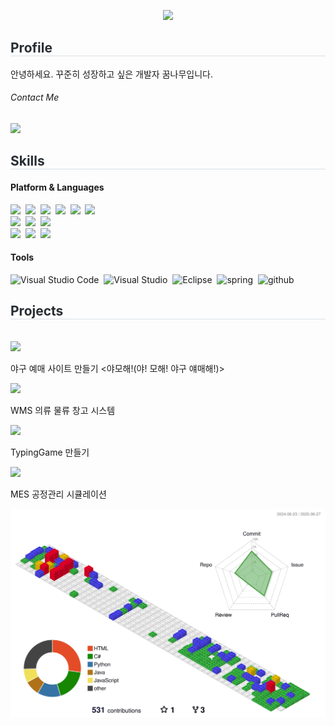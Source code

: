 <!-- 대문 -->
<p align='center'>
  <a href="https://github.com/peachk3">
    <img src="https://capsule-render.vercel.app/api?type=blur&height=250&color=gradient&text=Peach's%20Repo&fontColor=6600FF&fontAlign=50&animation=fadeIn&fontAlignY=45&fontSize=60&desc=C/Cpp,%20Java,%20Python&descAlign=50&descAlignY=60"/>
  </a>
</p>

<!-- 프로필 -->
<div style="text-align: left;"> 
    <h2 style="border-bottom: 1px solid #d8dee4; color: #282d33;"> Profile </h2>
    <div align="left">
      <p>
        안녕하세요. 꾸준히 성장하고 싶은 개발자 꿈나무입니다.
      </p>
    </div>
    <div align= "left"> 
      <h6>Contact Me</h6><img src="https://img.shields.io/badge/doo062991@gmail.com-EA4335?style=flat-square&logo=gmail&logoColor=white">
    </div> 
</div>
<div style="text-align: left;"> 
  <div style="font-weight: 700; font-size: 15px; text-align: left; color: #282d33;">  </div> 
</div>

<!-- 언어, 툴 -->
<div style="text-align: left;">
  <h2 style="border-bottom: 1px solid #d8dee4; color: #282d33;"> Skills </h2>
  <div style="text-align: left;">
    <h4> Platform & Languages </h4>
          <img src="https://img.shields.io/badge/C-00599C?style=flat-square&logo=C%2B%2B&logoColor=white">&nbsp
          <img src="https://img.shields.io/badge/C++-00599C?style=flat-square&logo=C%2B%2B&logoColor=white">&nbsp
          <img src="https://img.shields.io/badge/Java-007396?style=flat-square&logo=Java&logoColor=white">&nbsp
          <img src="https://img.shields.io/badge/Python-3776AB?style=flat-square&logo=Python&logoColor=white">&nbsp
          <img src="https://img.shields.io/badge/CSS3-1572B6?style=flat-square&logo=CSS3&logoColor=white">&nbsp
          <img src="https://img.shields.io/badge/HTML5-E34F26?style=flat-square&logo=HTML5&logoColor=white">
          <br/>
          <img src="https://img.shields.io/badge/MySQL-4479A1?style=flat-square&logo=MySQL&logoColor=white">&nbsp
          <img src="https://img.shields.io/badge/Oracle-F80000?style=flat-square&logo=Oracle&logoColor=white">&nbsp
          <img src="https://img.shields.io/badge/Amazon AWS-232F3E?style=flat-square&logo=AmazonAWS&logoColor=white">&nbsp
          <br/>
          <img src="https://img.shields.io/badge/Github-181717?style=flat-square&logo=Github&logoColor=white">&nbsp
          <img src="https://img.shields.io/badge/Slack-4A154B?style=flat-square&logo=Slack&logoColor=white">&nbsp
          <img src="https://img.shields.io/badge/Notion-000000?style=flat-square&logo=Notion&logoColor=white">
  </div>
  <div>
    <h4> Tools </h4>
    <img src="https://img.shields.io/badge/Visual_Studio_Code-0078D4?style=flat-square&logo=visual%20studio%20code&logoColor=white" title="Visual Studio Code">&nbsp
    <img src="https://img.shields.io/badge/Visual_Studio-5C2D91?style=flat-square&logo=visual%20studio&logoColor=white" title="Visual Studio">&nbsp
    <img src="https://img.shields.io/badge/Eclipse-2C2255?style=flat-square&logo=eclipse&logoColor=white" title="Eclipse">&nbsp
    <img src="https://img.shields.io/badge/spring-6DB33F?style=flat-square&logo=spring&logoColor=white" title="spring">&nbsp
    <img src="https://img.shields.io/badge/github-181717?style=flat-square&logo=github&logoColor=white" title="github">

  </div>
</div>

<!-- 프로젝트 -->
<div style="text-align: left;">
  <h2 style="border-bottom: 1px solid #d8dee4; color: #282d33;"> Projects </h2> <br> 
  <div align= "center">
    <div align="left">
      <a href="https://github.com/peachk3/TeamBST.git">
        <img src="https://img.shields.io/badge/Project1-2F3134?style=for-the-badge&logo=hyperledger&logoColor=white">
      </a>
      <p>
        야구 예매 사이트 만들기 <야모해!(야! 모해! 야구 얘매해!)>
      </p>
    </div>
    <div align="left">
      <a href="https://github.com/peachk3/Styleboso.git">
        <img src="https://img.shields.io/badge/Project2-2F3134?style=for-the-badge&logo=hyperledger&logoColor=white">
      </a>
      <p>
        WMS 의류 물류 창고 시스템
      </p>
    </div>
    <div align="left">
      <a href="https://github.com/peachk3/typingGame.git">
        <img src="https://img.shields.io/badge/Project3-2F3134?style=for-the-badge&logo=hyperledger&logoColor=white">
      </a>
      <p>
        TypingGame 만들기
      </p>
    </div>
    <div align="left">
      <a href="https://github.com/peachk3/iot-miniproject-2025.git">
        <img src="https://img.shields.io/badge/Project4-2F3134?style=for-the-badge&logo=hyperledger&logoColor=white">
      </a>
      <p>
        MES 공정관리 시큘레이션
      </p>
    </div>

  </div> 
</div>
<!-- githubAnimail -->
<!-- <a href="https://www.gitanimals.org/en_US?utm_medium=image&utm_source=peachk3&utm_content=line">
  <img
    src="https://render.gitanimals.org/lines/peachk3?pet-id=710764339602933574"
    width="600"
    height="120"
  />
</a> -->
  
<!-- <div style="text-align: left;"> 
    <h2 style="border-bottom: 1px solid #d8dee4; color: #282d33;"> 🏅 Stats </h2> 
    <div align= "left"> 
      <img src="https://github-readme-stats.vercel.app/api?username=peachk3&bg_color=180,ffffff,00000000&title_color=000000&text_color=000000"/> 
      <img src="https://github-readme-stats.vercel.app/api/top-langs/?username=peachk3&layout=compact&bg_color=180,ffffff,00000000&title_color=000000&text_color=000000"/> 
    </div> 
</div> -->


<!-- 구분선 -->
<!-- <div style="text-align: left;"> 
  <h2 style="border-bottom: 1px solid #d8dee4; color: #282d33;">  </h2>  
  <div style="font-weight: 700; font-size: 15px; text-align: left; color: #282d33;">  </div> 
</div> -->

<!-- <div style="text-align: left;">
  <h2 style="border-bottom: 1px solid #d8dee4; color: #282d33;"> 🛠️ Tech Stacks </h2> <br> 
<div  align= "center"> 
          <img src="https://img.shields.io/badge/C++-00599C?style=flat-square&logo=C%2B%2B&logoColor=white">&nbsp
          <img src="https://img.shields.io/badge/Java-007396?style=flat-square&logo=Java&logoColor=white">&nbsp
          <img src="https://img.shields.io/badge/Python-3776AB?style=flat-square&logo=Python&logoColor=white">&nbsp
          <img src="https://img.shields.io/badge/CSS3-1572B6?style=flat-square&logo=CSS3&logoColor=white">&nbsp
          <img src="https://img.shields.io/badge/HTML5-E34F26?style=flat-square&logo=HTML5&logoColor=white">
          <br/>
          <img src="https://img.shields.io/badge/MySQL-4479A1?style=flat-square&logo=MySQL&logoColor=white">&nbsp
          <img src="https://img.shields.io/badge/Oracle-F80000?style=flat-square&logo=Oracle&logoColor=white">&nbsp
          <img src="https://img.shields.io/badge/Amazon AWS-232F3E?style=flat-square&logo=Amazon AWS&logoColor=white">&nbsp
          <br/>
          <img src="https://img.shields.io/badge/Github-181717?style=flat-square&logo=Github&logoColor=white">&nbsp
          <img src="https://img.shields.io/badge/Slack-4A154B?style=flat-square&logo=Slack&logoColor=white">&nbsp
          <img src="https://img.shields.io/badge/Notion-000000?style=flat-square&logo=Notion&logoColor=white">
  </div>
</div>

<div style="text-align: left;">
  <h2 style="border-bottom: 1px solid #d8dee4; color: #282d33;"> Using Tools </h2> <br> 
  <div align= "center"> 
    <img src="https://img.shields.io/badge/Visual_Studio_Code-0078D4?style=flat-square&logo=visual%20studio%20code&logoColor=white" title="Visual Studio Code">&nbsp
    <img src="https://img.shields.io/badge/Visual_Studio-5C2D91?style=flat-square&logo=visual%20studio&logoColor=white" title="Visual Studio">&nbsp
    <img src="https://img.shields.io/badge/Eclipse-2C2255?style=flat-square&logo=eclipse&logoColor=white" title="Eclipse">&nbsp
    <img src="https://img.shields.io/badge/spring-6DB33F?style=flat-square&logo=spring&logoColor=white" title="spring">
  </div> 
</div> -->
<!-- eclipse 추가해야 함! -->



<!-- <div style="text-align: left;">
  <h2 style="border-bottom: 1px solid #d8dee4; color: #282d33;"> 🧑‍💻 Contact me </h2> <br> 
  <div align= "center"> <a href=mailto:> <img src="https://img.shields.io/badge/Gmail-EA4335?style=flat&logo=Gmail&logoColor=white&link=mailto:"> </a>
          </div>  <br> 
    <div align= "center">  </div> 
</div> -->

![](./profile-3d-contrib/profile-gitblock.svg)


